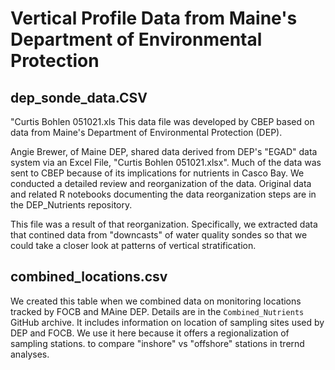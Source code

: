 # Vertical Profile Data from Maine's Department of Environmental Protection

## dep_sonde_data.CSV
"Curtis Bohlen 051021.xls
This data file was developed by CBEP based on data from Maine's Department of 
Environmental Protection (DEP).

Angie Brewer, of Maine DEP, shared data derived from DEP's "EGAD" data 
system via an Excel File, "Curtis Bohlen 051021.xlsx".  Much of the data
was sent to CBEP because of its implications for nutrients in
Casco Bay.  We conducted a detailed review and reorganization of the
data.  Original data and related R notebooks documenting the data 
reorganization steps are in the DEP_Nutrients repository.  

This file was a result of that reorganization.  Specifically, we extracted 
data that contined data from "downcasts" of water quality sondes so that
we could take a closer look at patterns of vertical stratification.

## combined_locations.csv
We created this table when we combined data on monitoring locations 
tracked by FOCB and MAine DEP.  Details are in the 
`Combined_Nutrients` GitHub archive.  It includes information on location
of sampling sites used by DEP and FOCB.  We use it here because it offers
a regionalization of sampling stations. to compare "inshore" vs "offshore" 
stations in trernd analyses.







